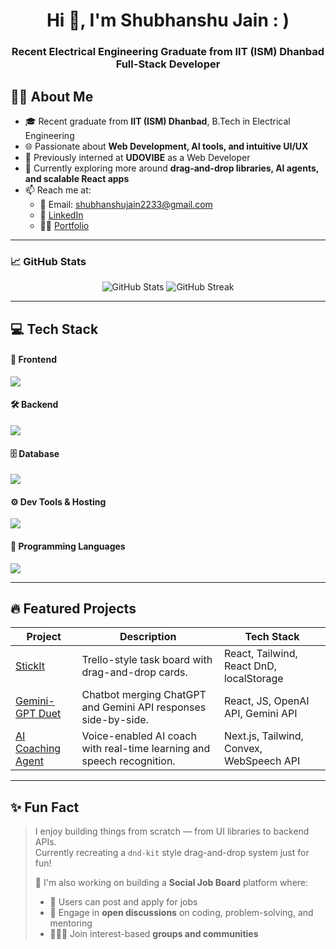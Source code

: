 <h1 align="center">Hi  👋, I'm Shubhanshu Jain : )</h1>
<h3 align="center">Recent Electrical Engineering Graduate from IIT (ISM) Dhanbad Full-Stack Developer  </h3>
<!-- <h3 align="center"</h3> -->

<!-- <p align="center">
  <img src="https://komarev.com/ghpvc/?username=Shubhanshu-ism&label=Profile%20views&color=0e75b6&style=flat" alt="Shubhanshu-ism" />
</p>

--- -->

## 🧑‍💻 About Me

- 🎓 Recent graduate from **IIT (ISM) Dhanbad**, B.Tech in Electrical Engineering
- 🌐 Passionate about **Web Development, AI tools, and intuitive UI/UX**
- 💼 Previously interned at **UDOVIBE** as a Web Developer
- 🔭 Currently exploring more around **drag-and-drop libraries, AI agents, and scalable React apps**
- 📫 Reach me at:
  - 📧 Email: [shubhanshujain2233@gmail.com](mailto:shubhanshujain2233@gmail.com)  
  - 🔗 [LinkedIn](https://www.linkedin.com/in/shubhanshu-jain-iit-ism)  
  - 🧑‍💻 [Portfolio](https://shubhanshu-portfolio-one.vercel.app)

---
### 📈 GitHub Stats

<p align="center">
  <img src="https://github-readme-stats.vercel.app/api?username=Shubhanshu-ism&show_icons=true&theme=radical" alt="GitHub Stats" />
  <img src="https://github-readme-streak-stats.herokuapp.com/?user=Shubhanshu-ism&theme=radical" alt="GitHub Streak" />
</p>

---

## 💻 Tech Stack

#### 🚀 Frontend
<p>
  <img src="https://skillicons.dev/icons?i=react,nextjs,tailwind,html,css,js,ts" />
</p>

#### 🛠️ Backend
<p>
  <img src="https://skillicons.dev/icons?i=nodejs,express,spring" />
</p>

#### 🗄️ Database
<p>
  <img src="https://skillicons.dev/icons?i=mongodb,postgresql,mysql" />
</p>

#### ⚙️ Dev Tools & Hosting
<p>
  <img src="https://skillicons.dev/icons?i=git,github,vscode,vercel" />
</p>

#### 🧠 Programming Languages
<p>
  <img src="https://skillicons.dev/icons?i=cpp,c,java" />
</p>

---

## 🔥 Featured Projects

| Project | Description | Tech Stack |
|--------|-------------|------------|
| [StickIt](https://github.com/Shubhanshu-ism/trello-clone) | Trello-style task board with drag-and-drop cards. | React, Tailwind, React DnD, localStorage |
| [Gemini-GPT Duet](https://github.com/Shubhanshu-ism/Gemini-GPT-Duet) | Chatbot merging ChatGPT and Gemini API responses side-by-side. | React, JS, OpenAI API, Gemini API |
| [AI Coaching Agent](https://github.com/Shubhanshu-ism/ai-coaching-agent) | Voice-enabled AI coach with real-time learning and speech recognition. | Next.js, Tailwind, Convex, WebSpeech API |

---


## ✨ Fun Fact

> I enjoy building things from scratch — from UI libraries to backend APIs.  
> Currently recreating a `dnd-kit` style drag-and-drop system just for fun!  
>   
> 🌟 I'm also working on building a **Social Job Board** platform where:
> - 💼 Users can post and apply for jobs  
> - 👥 Engage in **open discussions** on coding, problem-solving, and mentoring  
> - 🧑‍🤝‍🧑 Join interest-based **groups and communities**
